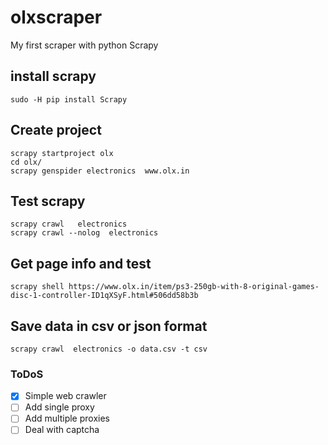 # olxscraper
My first scraper with python Scrapy

## install scrapy
	sudo -H pip install Scrapy

## Create project
	scrapy startproject olx
	cd olx/
	scrapy genspider electronics  www.olx.in


## Test scrapy
	scrapy crawl   electronics
	scrapy crawl --nolog  electronics

## Get page info and test
	scrapy shell https://www.olx.in/item/ps3-250gb-with-8-original-games-disc-1-controller-ID1qXSyF.html#506dd58b3b

## Save data in csv or json format
	scrapy crawl  electronics -o data.csv -t csv


### ToDoS
- [x] Simple web crawler
- [ ] Add single proxy
- [ ] Add multiple proxies
- [ ] Deal with captcha